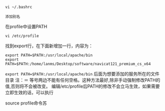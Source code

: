 

```shell

vi ~/.bashrc

添加别名
```





在profile中设置PATH

`vi /etc/profile`

找到export行，在下面新增加一行，内容为：


```shell
export PATH=$PATH:/usr/local/apache/bin
export PATH=$PATH:/home/lanms/Desktop/software/navicat121_premium_cs_x64
```

`export PATH=$PATH:/usr/local/apache/bin`  后面为想要添加的服务所在的文件目录
注：＝ 等号两边不能有任何空格。这种方法最好,除非手动强制修改PATH的值,否则将不会被改变。
编辑/etc/profile后PATH的修改不会立马生效，如果需要立即生效的话，可以执行

source profile命令苏
